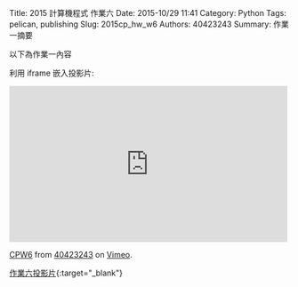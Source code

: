 Title: 2015 計算機程式 作業六
Date: 2015-10/29 11:41
Category: Python
Tags: pelican, publishing
Slug: 2015cp_hw_w6
Authors: 40423243
Summary: 作業一摘要

以下為作業一內容

利用 iframe 嵌入投影片:

<iframe src="https://player.vimeo.com/video/145034883" width="500" height="281" frameborder="0" webkitallowfullscreen mozallowfullscreen allowfullscreen></iframe> <p><a href="https://vimeo.com/145034883">CPW6</a> from <a href="https://vimeo.com/user45620934">40423243</a> on <a href="https://vimeo.com">Vimeo</a>.</p>

[作業六投影片](40423243_cp_w6_p.html){:target="_blank"}